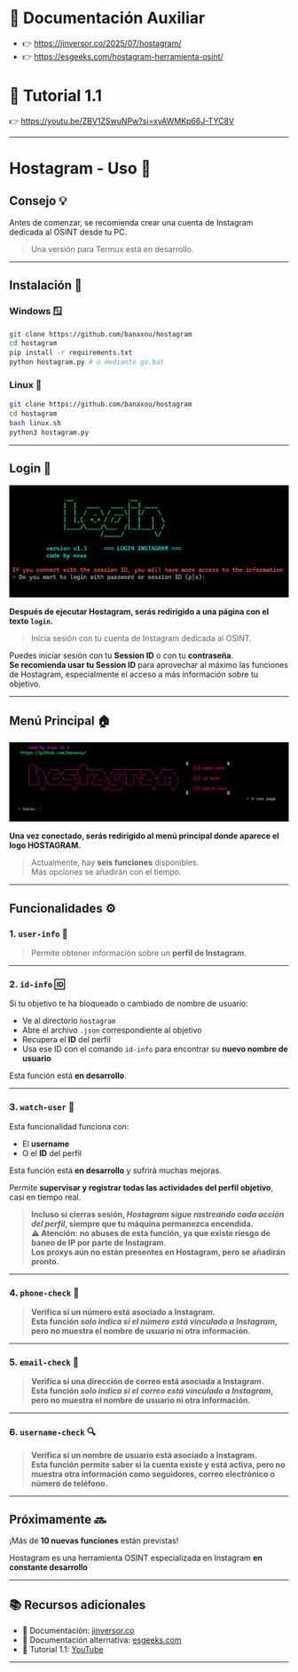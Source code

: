 # 📖 Documentación Auxiliar  
- 👉 https://jinversor.co/2025/07/hostagram/  
- 👉 https://esgeeks.com/hostagram-herramienta-osint/  

# 🎥 Tutorial 1.1  
👉 https://youtu.be/ZBV1ZSwuNPw?si=xyAWMKp66J-TYC8V  

---

# Hostagram - Uso 🚀

## Consejo 💡

Antes de comenzar, se recomienda crear una cuenta de Instagram dedicada al OSINT desde tu PC.  

> Una versión para Termux está en desarrollo.

---

## Instalación 🔧

### Windows 🪟

```bash
git clone https://github.com/banaxou/hostagram
cd hostagram
pip install -r requirements.txt
python hostagram.py # o mediante go.bat
```

### Linux 🐧

```bash
git clone https://github.com/banaxou/hostagram
cd hostagram
bash linux.sh
python3 hostagram.py
```

---

## Login 🔑
![login](https://github.com/banaxou/hostagram/blob/main/img/login1.3.png)

**Después de ejecutar Hostagram, serás redirigido a una página con el texto `login`.**  

> Inicia sesión con tu cuenta de Instagram dedicada al OSINT.  

Puedes iniciar sesión con tu **Session ID** o con tu **contraseña**.  
**Se recomienda usar tu Session ID** para aprovechar al máximo las funciones de Hostagram, especialmente el acceso a más información sobre tu objetivo.

---

## Menú Principal 🏠
![menu](https://github.com/banaxou/hostagram/blob/main/img/hostagram1.3.png)

**Una vez conectado, serás redirigido al menú principal donde aparece el logo __HOSTAGRAM__.**  

> Actualmente, hay **seis funciones** disponibles.  
Más opciones se añadirán con el tiempo.

---

## Funcionalidades ⚙️

### 1. `user-info` 👤

> Permite obtener información sobre un **perfil de Instagram**.

---

### 2. `id-info` 🆔

Si tu objetivo te ha bloqueado o cambiado de nombre de usuario:

* Ve al directorio `hostagram`
* Abre el archivo `.json` correspondiente al objetivo
* Recupera el **ID** del perfil
* Usa ese ID con el comando `id-info` para encontrar su **nuevo nombre de usuario**

Esta función está **en desarrollo**.

---

### 3. `watch-user` 👀

Esta funcionalidad funciona con:

* El **username**
* O el **ID** del perfil  

Esta función está **en desarrollo** y sufrirá muchas mejoras.  

Permite **supervisar y registrar todas las actividades del perfil objetivo**, casi en tiempo real.  

> **Incluso si cierras sesión, *Hostagram sigue rastreando cada acción del perfil*, siempre que tu máquina permanezca encendida.  
⚠️ Atención: no abuses de esta función, ya que existe riesgo de baneo de IP por parte de Instagram.  
Los proxys aún no están presentes en Hostagram, pero se añadirán pronto.**

---

### 4. `phone-check` 📱

> **Verifica si un número está asociado a Instagram.  
Esta función *solo indica si el número está vinculado a Instagram*, pero no muestra el nombre de usuario ni otra información.**

---

### 5. `email-check` 📧

> **Verifica si una dirección de correo está asociada a Instagram.  
Esta función *solo indica si el correo está vinculado a Instagram*, pero no muestra el nombre de usuario ni otra información.**

---

### 6. `username-check` 🔍

> **Verifica si un nombre de usuario está asociado a Instagram.  
Esta función permite saber si la cuenta existe y está activa, pero no muestra otra información como seguidores, correo electrónico o número de teléfono.**

---

## Próximamente 🔜

¡Más de **10 nuevas funciones** están previstas!  

Hostagram es una herramienta OSINT especializada en Instagram **en constante desarrollo**

---

## 📚 Recursos adicionales  

- 📖 Documentación: [jinversor.co](https://jinversor.co/2025/07/hostagram/)  
- 📖 Documentación alternativa: [esgeeks.com](https://esgeeks.com/hostagram-herramienta-osint/)  
- 🎥 Tutorial 1.1: [YouTube](https://youtu.be/ZBV1ZSwuNPw?si=xyAWMKp66J-TYC8V)  
  
---
